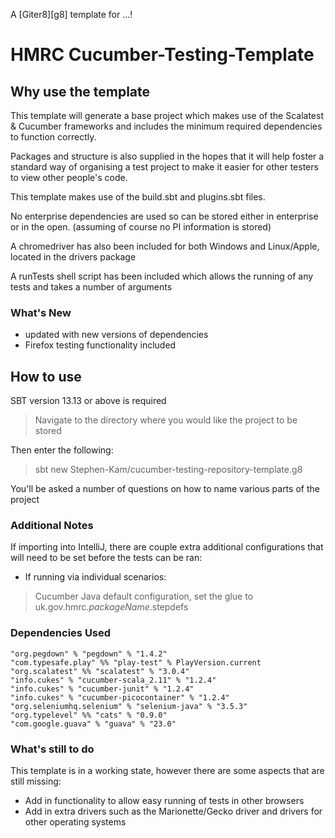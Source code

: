A [Giter8][g8] template for ...!

# HMRC Cucumber-Testing-Template


## Why use the template

This template will generate a base project which makes use of the Scalatest & Cucumber frameworks
and includes the minimum required dependencies to function correctly.

Packages and structure is also supplied in the hopes that it will help foster a standard way of organising a test project
to make it easier for other testers to view other people's code.

This template makes use of the build.sbt and plugins.sbt files.

No enterprise dependencies are used so can be stored either in enterprise or in the open. (assuming of course no PI information is stored)

A chromedriver has also been included for both Windows and Linux/Apple, located in the drivers package

A runTests shell script has been included which allows the running of any tests and takes a number of arguments

### What's New

- updated with new versions of dependencies
- Firefox testing functionality included


## How to use

SBT version 13.13 or above is required

>Navigate to the directory where you would like the project to be stored

Then enter the following:

>sbt new Stephen-Kam/cucumber-testing-repository-template.g8

You'll be asked a number of questions on how to name various parts of the project

### Additional Notes

If importing into IntelliJ, there are couple extra additional configurations that will need to be set before the tests can be ran:

- If running via individual scenarios:

>Cucumber Java default configuration, set the glue to uk.gov.hmrc.$packageName$.stepdefs

### Dependencies Used

    "org.pegdown" % "pegdown" % "1.4.2"
    "com.typesafe.play" %% "play-test" % PlayVersion.current
    "org.scalatest" %% "scalatest" % "3.0.4"
    "info.cukes" % "cucumber-scala_2.11" % "1.2.4"
    "info.cukes" % "cucumber-junit" % "1.2.4"
    "info.cukes" % "cucumber-picocontainer" % "1.2.4"
    "org.seleniumhq.selenium" % "selenium-java" % "3.5.3"
    "org.typelevel" %% "cats" % "0.9.0"
    "com.google.guava" % "guava" % "23.0"


### What's still to do

This template is in a working state, however there are some aspects that are still missing:

- Add in functionality to allow easy running of tests in other browsers
- Add in extra drivers such as the Marionette/Gecko driver and drivers for other operating systems

